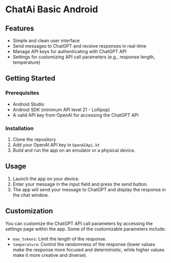 # ChatAi Basic Android
## Features

- Simple and clean user interface
- Send messages to ChatGPT and receive responses in real-time
- Manage API keys for authenticating with ChatGPT API
- Settings for customizing API call parameters (e.g., response length, temperature)

## Getting Started

### Prerequisites

- Android Studio
- Android SDK (minimum API level 21 - Lollipop)
- A valid API key from OpenAI for accessing the ChatGPT API

### Installation

1. Clone the repository
2. Add your OpenAI API key in `OpenAIApi.kt`
3. Build and run the app on an emulator or a physical device.

## Usage

1. Launch the app on your device.
2. Enter your message in the input field and press the send button.
3. The app will send your message to ChatGPT and display the response in the chat window.

## Customization

You can customize the ChatGPT API call parameters by accessing the settings page within the app. Some of the customizable parameters include:

- `max_tokens`: Limit the length of the response.
- `temperature`: Control the randomness of the response (lower values make the response more focused and deterministic, while higher values make it more creative and diverse).

